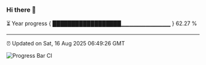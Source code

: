 ### Hi there 👋

⏳ Year progress { ██████████████████▁▁▁▁▁▁▁▁▁▁▁▁ } 62.27 %

---

⏰ Updated on Sat, 16 Aug 2025 06:49:26 GMT

![Progress Bar CI](https://github.com/IshwaranRudhara/GIT-ACTION/workflows/Progress%20Bar%20CI/badge.svg)
